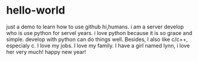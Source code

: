 # hello-world
just a demo to learn how to use github
hi,humans.
i am  a  server develop who is  use  python  for  servel  years.
i  love  python  because  it  is  so  grace and  simple.
develop  with python can  do things well.
Besides,  I  also like  c/c++, especialy c.
I  love my jobs.
I  love my family.
I  have a girl  named  lynn,  i  love  her  very  much!
happy new year!
